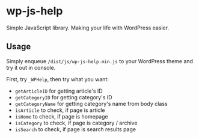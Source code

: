 # wp-js-help
Simple JavaScript library. Making your life with WordPress easier.

## Usage
Simply enqueue ```/dist/js/wp-js-help.min.js``` to your WordPress theme and try it out in console.

First, try ```_WPHelp```, then try what you want:

* ```getArticleID``` for getting article's ID
* ```getCategoryID``` for getting category's ID
* ```getCategoryName``` for getting category's name from body class
* ```isArticle``` to check, if page is article
* ```isHome``` to check, if page is homepage
* ```isCategory``` to check, if page is category / archive
* ```isSearch``` to check, if page is search results page
